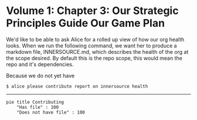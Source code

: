 # Volume 1: Chapter 3: Our Strategic Principles Guide Our Game Plan

We'd like to be able to ask Alice for a rolled up view of how our org
health looks. When we run the following command, we want her to
produce a markdown file, INNERSOURCE.md, which describes the health
of the org at the scope desired. By default this is the repo scope,
this would mean the repo and it's dependencies.

Because we do not yet have 

```console
$ alice please contribute report on innersource health
```

---

```mermaid
pie title Contributing
    "Has file" : 100
    "Does not have file" : 100
```